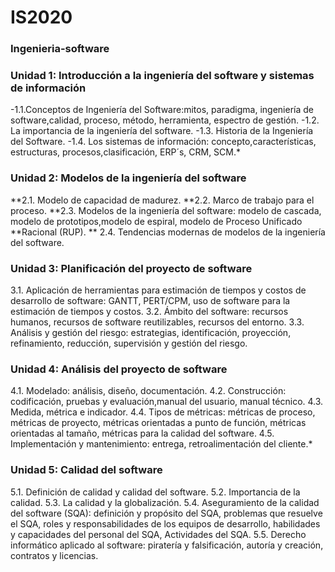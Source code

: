 # IS2020

### Ingenieria-software
### Unidad 1: Introducción a la ingeniería del software y sistemas de información

-1.1.Conceptos de Ingeniería del Software:mitos, paradigma, ingeniería de software,calidad, proceso, método, herramienta, espectro de gestión.
-1.2. La importancia de la ingeniería del software.
-1.3. Historia de la Ingeniería del Software.
-1.4. Los sistemas de información: concepto,características, estructuras, procesos,clasificación, ERP´s, CRM, SCM.*

### Unidad 2: Modelos de la ingeniería del software
**2.1. Modelo de capacidad de madurez.
**2.2. Marco de trabajo para el proceso.
**2.3. Modelos de la ingeniería del software: modelo de cascada, modelo de prototipos,modelo de espiral, modelo de Proceso Unificado **Racional (RUP).
** 2.4. Tendencias modernas de modelos de la ingeniería del software.

### Unidad 3: Planificación del proyecto de software
3.1. Aplicación de herramientas para estimación de tiempos y costos de desarrollo de software: GANTT, PERT/CPM, uso de software para la estimación de tiempos y costos.
3.2. Ámbito del software: recursos humanos, recursos de software reutilizables, recursos del entorno.
3.3. Análisis y gestión del riesgo: estrategias, identificación, proyección, refinamiento, reducción, supervisión y gestión del riesgo.

### Unidad 4: Análisis del proyecto de software
4.1. Modelado: análisis, diseño, documentación.
4.2. Construcción: codificación, pruebas y evaluación,manual del usuario, manual técnico.
4.3. Medida, métrica e indicador.
4.4. Tipos de métricas: métricas de proceso, métricas de proyecto, métricas orientadas a punto de función, métricas orientadas al tamaño, métricas para la calidad del software.
4.5. Implementación y mantenimiento: entrega, retroalimentación del cliente.*

### Unidad 5: Calidad del software
5.1. Definición de calidad y calidad del software.
5.2. Importancia de la calidad.
5.3. La calidad y la globalización.
5.4. Aseguramiento de la calidad del software (SQA): definición y propósito del SQA, problemas que resuelve el SQA, roles y responsabilidades de los equipos de desarrollo, habilidades y capacidades del personal del SQA, Actividades del SQA.
5.5. Derecho informático aplicado al software: piratería y falsificación, autoría y creación, contratos y licencias.
